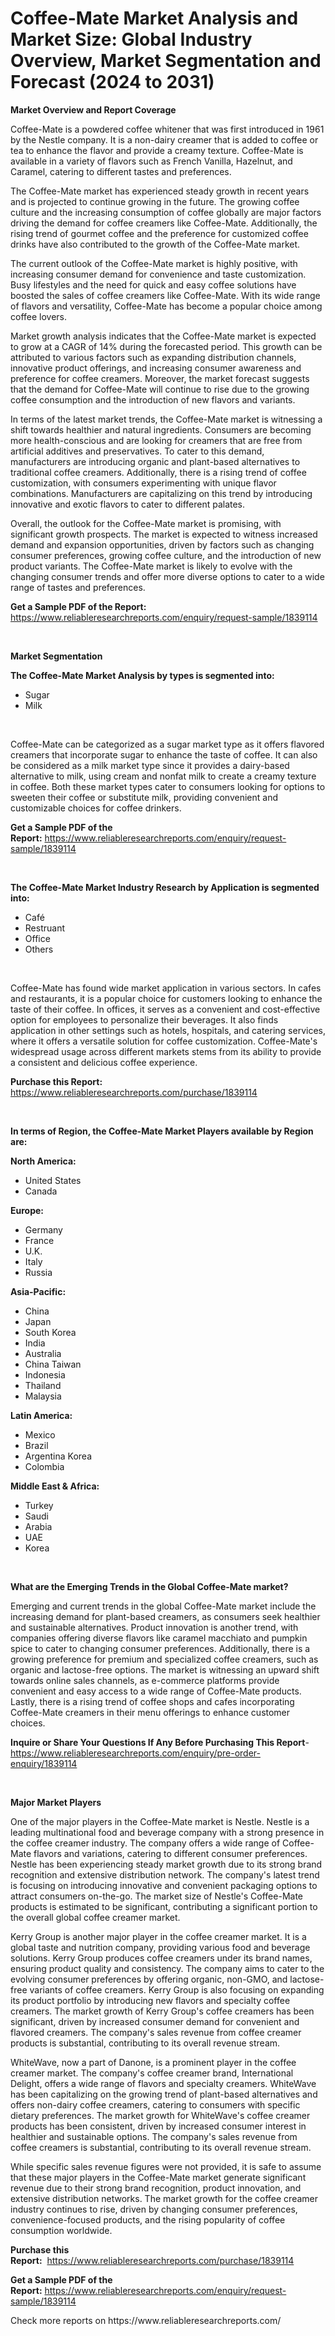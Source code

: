<p><h1>Coffee-Mate Market Analysis and Market Size: Global Industry Overview, Market Segmentation and Forecast (2024 to 2031)</h1></p><p><strong>Market Overview and Report Coverage</strong></p>
<p><p>Coffee-Mate is a powdered coffee whitener that was first introduced in 1961 by the Nestle company. It is a non-dairy creamer that is added to coffee or tea to enhance the flavor and provide a creamy texture. Coffee-Mate is available in a variety of flavors such as French Vanilla, Hazelnut, and Caramel, catering to different tastes and preferences.</p><p>The Coffee-Mate market has experienced steady growth in recent years and is projected to continue growing in the future. The growing coffee culture and the increasing consumption of coffee globally are major factors driving the demand for coffee creamers like Coffee-Mate. Additionally, the rising trend of gourmet coffee and the preference for customized coffee drinks have also contributed to the growth of the Coffee-Mate market.</p><p>The current outlook of the Coffee-Mate market is highly positive, with increasing consumer demand for convenience and taste customization. Busy lifestyles and the need for quick and easy coffee solutions have boosted the sales of coffee creamers like Coffee-Mate. With its wide range of flavors and versatility, Coffee-Mate has become a popular choice among coffee lovers.</p><p>Market growth analysis indicates that the Coffee-Mate market is expected to grow at a CAGR of 14% during the forecasted period. This growth can be attributed to various factors such as expanding distribution channels, innovative product offerings, and increasing consumer awareness and preference for coffee creamers. Moreover, the market forecast suggests that the demand for Coffee-Mate will continue to rise due to the growing coffee consumption and the introduction of new flavors and variants.</p><p>In terms of the latest market trends, the Coffee-Mate market is witnessing a shift towards healthier and natural ingredients. Consumers are becoming more health-conscious and are looking for creamers that are free from artificial additives and preservatives. To cater to this demand, manufacturers are introducing organic and plant-based alternatives to traditional coffee creamers. Additionally, there is a rising trend of coffee customization, with consumers experimenting with unique flavor combinations. Manufacturers are capitalizing on this trend by introducing innovative and exotic flavors to cater to different palates.</p><p>Overall, the outlook for the Coffee-Mate market is promising, with significant growth prospects. The market is expected to witness increased demand and expansion opportunities, driven by factors such as changing consumer preferences, growing coffee culture, and the introduction of new product variants. The Coffee-Mate market is likely to evolve with the changing consumer trends and offer more diverse options to cater to a wide range of tastes and preferences.</p></p>
<p><strong>Get a Sample PDF of the Report:</strong> <a href="https://www.reliableresearchreports.com/enquiry/request-sample/1839114">https://www.reliableresearchreports.com/enquiry/request-sample/1839114</a></p>
<p>&nbsp;</p>
<p><strong>Market Segmentation</strong></p>
<p><strong>The Coffee-Mate Market Analysis by types is segmented into:</strong></p>
<p><ul><li>Sugar</li><li>Milk</li></ul></p>
<p>&nbsp;</p>
<p><p>Coffee-Mate can be categorized as a sugar market type as it offers flavored creamers that incorporate sugar to enhance the taste of coffee. It can also be considered as a milk market type since it provides a dairy-based alternative to milk, using cream and nonfat milk to create a creamy texture in coffee. Both these market types cater to consumers looking for options to sweeten their coffee or substitute milk, providing convenient and customizable choices for coffee drinkers.</p></p>
<p><strong>Get a Sample PDF of the Report:</strong>&nbsp;<a href="https://www.reliableresearchreports.com/enquiry/request-sample/1839114">https://www.reliableresearchreports.com/enquiry/request-sample/1839114</a></p>
<p>&nbsp;</p>
<p><strong>The Coffee-Mate Market Industry Research by Application is segmented into:</strong></p>
<p><ul><li>Café</li><li>Restruant</li><li>Office</li><li>Others</li></ul></p>
<p>&nbsp;</p>
<p><p>Coffee-Mate has found wide market application in various sectors. In cafes and restaurants, it is a popular choice for customers looking to enhance the taste of their coffee. In offices, it serves as a convenient and cost-effective option for employees to personalize their beverages. It also finds application in other settings such as hotels, hospitals, and catering services, where it offers a versatile solution for coffee customization. Coffee-Mate's widespread usage across different markets stems from its ability to provide a consistent and delicious coffee experience.</p></p>
<p><strong>Purchase this Report:</strong>&nbsp; <a href="https://www.reliableresearchreports.com/purchase/1839114">https://www.reliableresearchreports.com/purchase/1839114</a></p>
<p>&nbsp;</p>
<p><strong>In terms of Region, the Coffee-Mate Market Players available by Region are:</strong></p>
<p>
    <p> <strong> North America: </strong>
        <ul>
            <li>United States</li>
            <li>Canada</li>
        </ul>
        </p> 
    <p> <strong> Europe: </strong>
        <ul>
            <li>Germany</li>
            <li>France</li>
            <li>U.K.</li>
            <li>Italy</li>
            <li>Russia</li>
        </ul>
        </p> 
    <p> <strong> Asia-Pacific: </strong>
        <ul>
            <li>China</li>
            <li>Japan</li>
            <li>South Korea</li>
            <li>India</li>
            <li>Australia</li>
            <li>China Taiwan</li>
            <li>Indonesia</li>
            <li>Thailand</li>
            <li>Malaysia</li>
        </ul>
        </p> 
    <p> <strong> Latin America: </strong>
        <ul>
            <li>Mexico</li>
            <li>Brazil</li>
            <li>Argentina Korea</li>
            <li>Colombia</li>
        </ul>
        </p> 
    <p> <strong> Middle East & Africa: </strong>
        <ul>
            <li>Turkey</li>
            <li>Saudi</li>
            <li>Arabia</li>
            <li>UAE</li>
            <li>Korea</li>
        </ul>
    </p>
    </p>
<p>&nbsp;</p>
<p><strong>What are the Emerging Trends in the Global Coffee-Mate market?</strong></p>
<p><p>Emerging and current trends in the global Coffee-Mate market include the increasing demand for plant-based creamers, as consumers seek healthier and sustainable alternatives. Product innovation is another trend, with companies offering diverse flavors like caramel macchiato and pumpkin spice to cater to changing consumer preferences. Additionally, there is a growing preference for premium and specialized coffee creamers, such as organic and lactose-free options. The market is witnessing an upward shift towards online sales channels, as e-commerce platforms provide convenient and easy access to a wide range of Coffee-Mate products. Lastly, there is a rising trend of coffee shops and cafes incorporating Coffee-Mate creamers in their menu offerings to enhance customer choices.</p></p>
<p><strong>Inquire or Share Your Questions If Any Before Purchasing This Report</strong>- <a href="https://www.reliableresearchreports.com/enquiry/pre-order-enquiry/1839114">https://www.reliableresearchreports.com/enquiry/pre-order-enquiry/1839114</a></p>
<p>&nbsp;</p>
<p><strong>Major Market Players</strong></p>
<p><p>One of the major players in the Coffee-Mate market is Nestle. Nestle is a leading multinational food and beverage company with a strong presence in the coffee creamer industry. The company offers a wide range of Coffee-Mate flavors and variations, catering to different consumer preferences. Nestle has been experiencing steady market growth due to its strong brand recognition and extensive distribution network. The company's latest trend is focusing on introducing innovative and convenient packaging options to attract consumers on-the-go. The market size of Nestle's Coffee-Mate products is estimated to be significant, contributing a significant portion to the overall global coffee creamer market.</p><p>Kerry Group is another major player in the coffee creamer market. It is a global taste and nutrition company, providing various food and beverage solutions. Kerry Group produces coffee creamers under its brand names, ensuring product quality and consistency. The company aims to cater to the evolving consumer preferences by offering organic, non-GMO, and lactose-free variants of coffee creamers. Kerry Group is also focusing on expanding its product portfolio by introducing new flavors and specialty coffee creamers. The market growth of Kerry Group's coffee creamers has been significant, driven by increased consumer demand for convenient and flavored creamers. The company's sales revenue from coffee creamer products is substantial, contributing to its overall revenue stream.</p><p>WhiteWave, now a part of Danone, is a prominent player in the coffee creamer market. The company's coffee creamer brand, International Delight, offers a wide range of flavors and specialty creamers. WhiteWave has been capitalizing on the growing trend of plant-based alternatives and offers non-dairy coffee creamers, catering to consumers with specific dietary preferences. The market growth for WhiteWave's coffee creamer products has been consistent, driven by increased consumer interest in healthier and sustainable options. The company's sales revenue from coffee creamers is substantial, contributing to its overall revenue stream.</p><p>While specific sales revenue figures were not provided, it is safe to assume that these major players in the Coffee-Mate market generate significant revenue due to their strong brand recognition, product innovation, and extensive distribution networks. The market growth for the coffee creamer industry continues to rise, driven by changing consumer preferences, convenience-focused products, and the rising popularity of coffee consumption worldwide.</p></p>
<p><strong>Purchase this Report:</strong>&nbsp;&nbsp;<a href="https://www.reliableresearchreports.com/purchase/1839114">https://www.reliableresearchreports.com/purchase/1839114</a></p>
<p></p>
<p><strong>Get a Sample PDF of the Report:</strong>&nbsp;<a href="https://www.reliableresearchreports.com/enquiry/request-sample/1839114">https://www.reliableresearchreports.com/enquiry/request-sample/1839114</a></p>
<p>Check more reports on https://www.reliableresearchreports.com/</p>